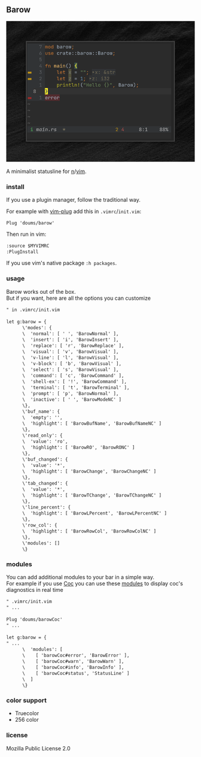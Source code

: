 ## Barow

![barow](./img/barow.png)

A minimalist statusline for [n](https://neovim.io/)/[vim](https://www.vim.org/).

### install
If you use a plugin manager, follow the traditional way.

For example with [vim-plug](https://github.com/junegunn/vim-plug) add this in `.vimrc`/`init.vim`:
```
Plug 'doums/barow'
```

Then run in vim:
```
:source $MYVIMRC
:PlugInstall
```
If you use vim's native package `:h packages`.

### usage
Barow works out of the box.\
But if you want, here are all the options you can customize
```
" in .vimrc/init.vim

let g:barow = {
      \'modes': {
      \  'normal': [ ' ', 'BarowNormal' ],
      \  'insert': [ 'i', 'BarowInsert' ],
      \  'replace': [ 'r', 'BarowReplace' ],
      \  'visual': [ 'v', 'BarowVisual' ],
      \  'v-line': [ 'l', 'BarowVisual' ],
      \  'v-block': [ 'b', 'BarowVisual' ],
      \  'select': [ 's', 'BarowVisual' ],
      \  'command': [ 'c', 'BarowCommand' ],
      \  'shell-ex': [ '!', 'BarowCommand' ],
      \  'terminal': [ 't', 'BarowTerminal' ],
      \  'prompt': [ 'p', 'BarowNormal' ],
      \  'inactive': [ ' ', 'BarowModeNC' ]
      \},
      \'buf_name': {
      \  'empty': '',
      \  'highlight': [ 'BarowBufName', 'BarowBufNameNC' ]
      \},
      \'read_only': {
      \  'value': 'ro',
      \  'highlight': [ 'BarowRO', 'BarowRONC' ]
      \},
      \'buf_changed': {
      \  'value': '*',
      \  'highlight': [ 'BarowChange', 'BarowChangeNC' ]
      \},
      \'tab_changed': {
      \  'value': '*',
      \  'highlight': [ 'BarowTChange', 'BarowTChangeNC' ]
      \},
      \'line_percent': {
      \  'highlight': [ 'BarowLPercent', 'BarowLPercentNC' ]
      \},
      \'row_col': {
      \  'highlight': [ 'BarowRowCol', 'BarowRowColNC' ]
      \},
      \'modules': []
      \}
```

### modules
You can add additional modules to your bar in a simple way.\
For example if you use [Coc](https://github.com/neoclide/coc.nvim) you can use these [modules](https://github.com/doums/barowCoc) to display coc's diagnostics in real time
```
" .vimrc/init.vim
" ...

Plug 'doums/barowCoc'
" ...

let g:barow = {
" ...
      \  'modules': [
      \    [ 'barowCoc#error', 'BarowError' ],
      \    [ 'barowCoc#warn', 'BarowWarn' ],
      \    [ 'barowCoc#info', 'BarowInfo' ],
      \    [ 'barowCoc#status', 'StatusLine' ]
      \  ]
      \}
```

### color support
- Truecolor
- 256 color

### license
Mozilla Public License 2.0

